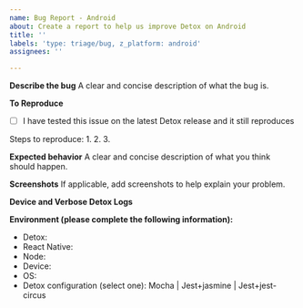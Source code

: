 ```yaml
---
name: Bug Report - Android
about: Create a report to help us improve Detox on Android
title: ''
labels: 'type: triage/bug, z_platform: android'
assignees: ''

---
```


**Describe the bug**
A clear and concise description of what the bug is.

**To Reproduce**

- [ ] I have tested this issue on the latest Detox release and it still reproduces

<!--
Provide the steps necessary to reproduce the issue. If you are seeing a regression, try to provide the last known version where the issue did not reproduce.
-->

Steps to reproduce:
1. 
2. 
3. 

<!--
If possible, please provide a small demo project that reproduces the issue, or attach a video with the reproduction - this would be very appreciated.
-->

**Expected behavior**
A clear and concise description of what you think should happen.

**Screenshots**
If applicable, add screenshots to help explain your problem.

**Device and Verbose Detox Logs**
<!--
Provide the device and verbose Detox logs so we can understand what happened.
Detox logs can be obtained by passing the loglevel param: `detox test --loglevel trace`.
Device logs can be retrieved from the device using `adb logcat`, or if recorded, Detox' artifacts.
-->

**Environment (please complete the following information):**
 - Detox:
 - React Native:
 - Node:
 - Device:
 - OS: 
 - Detox configuration (select one): Mocha | Jest+jasmine | Jest+jest-circus
